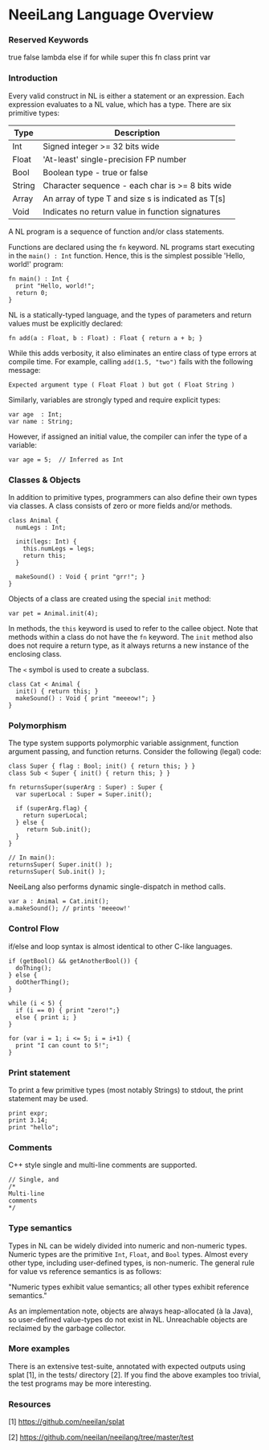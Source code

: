NeeiLang Language Overview
==========================

### Reserved Keywords

  true   false   lambda   else   if 
  for    while   super    this   fn 
  class  print   var


### Introduction

Every valid construct in NL is either a statement or an expression.
Each expression evaluates to a NL value, which has a type. There 
are six primitive types:

|  Type  | Description                                        |
|--------|-----------------------------------------------------
| Int    | Signed integer >= 32 bits wide                     |
| Float  | 'At-least' single-precision FP number              |
| Bool   | Boolean type - true or false                       |
| String | Character sequence - each char is >= 8 bits wide   |
| Array  | An array of type T and size s is indicated as T[s] |
| Void   | Indicates no return value in function signatures   |


A NL program is a sequence of function and/or class statements.

Functions are declared using the `fn` keyword. NL programs start 
executing in the `main() : Int` function. Hence, this is the 
simplest possible 'Hello, world!' program:

```
fn main() : Int {              
  print "Hello, world!";        
  return 0;                     
}                              
```

NL is a statically-typed language, and the types of parameters 
and return values must be explicitly declared:

```
fn add(a : Float, b : Float) : Float { return a + b; }
```

While this adds verbosity, it also eliminates an entire class of
type errors at compile time. For example, calling `add(1.5, "two")`
fails with the following message:

```
Expected argument type ( Float Float ) but got ( Float String )
```

Similarly, variables are strongly typed and require explicit types:
```
var age  : Int;
var name : String;
```

However, if assigned an initial value, the compiler can infer the 
type of a variable:
```
var age = 5;  // Inferred as Int
```


### Classes & Objects

In addition to primitive types, programmers can also define their own 
types via classes. A class consists of zero or more fields and/or
methods.

```
class Animal {
  numLegs : Int;
  
  init(legs: Int) {
    this.numLegs = legs;
    return this;
  }
  
  makeSound() : Void { print "grr!"; }
}
```

Objects of a class are created using the special `init` method:
```
var pet = Animal.init(4);
```

In methods, the `this` keyword is used to refer to the callee object.
Note that methods within a class do not have the `fn` keyword. The 
`init` method also does not require a return type, as it  always 
returns a new instance of the enclosing class.
   
The `<` symbol is used to create a subclass.
```
class Cat < Animal {
  init() { return this; }
  makeSound() : Void { print "meeeow!"; }
}
```


### Polymorphism

The type system supports polymorphic variable assignment, function 
argument passing, and function returns. Consider the following (legal) code:
```
class Super { flag : Bool; init() { return this; } }
class Sub < Super { init() { return this; } }

fn returnsSuper(superArg : Super) : Super {
  var superLocal : Super = Super.init();
  
  if (superArg.flag) {
    return superLocal;
  } else {
     return Sub.init();
  }
}

// In main(): 
returnsSuper( Super.init() );
returnsSuper( Sub.init() );
```

NeeiLang also performs dynamic single-dispatch in method calls.
```
var a : Animal = Cat.init();
a.makeSound(); // prints 'meeeow!'
```


### Control Flow

if/else and loop syntax is almost identical to other C-like languages.
```
if (getBool() && getAnotherBool()) {
  doThing();
} else {
  doOtherThing();
}

while (i < 5) {
  if (i == 0) { print "zero!";}
  else { print i; }
}

for (var i = 1; i <= 5; i = i+1) {
  print "I can count to 5!";
}
```


### Print statement

To print a few primitive types (most notably Strings) to stdout, the
print statement may be used.
```
print expr;
print 3.14;
print "hello";
```


### Comments

C++ style single and multi-line comments are supported.
```
// Single, and
/*
Multi-line
comments
*/
```


### Type semantics

Types in NL can be widely divided into numeric and non-numeric types.
Numeric types are the primitive `Int`, `Float`, and  `Bool` types.
Almost every other type, including user-defined types, is non-numeric.
The general rule for value vs reference semantics is as follows:

"Numeric types exhibit value semantics; all other types exhibit reference semantics."

As an implementation note, objects are always heap-allocated (à la Java),
so user-defined value-types do not exist in NL. Unreachable objects are 
reclaimed by the garbage collector.


### More examples

There is an extensive test-suite, annotated with expected outputs 
using splat [1], in the tests/ directory [2]. If you find the above 
examples too trivial, the test programs may be more interesting.


### Resources  
  
[1] https://github.com/neeilan/splat

[2] https://github.com/neeilan/neeilang/tree/master/test
  
